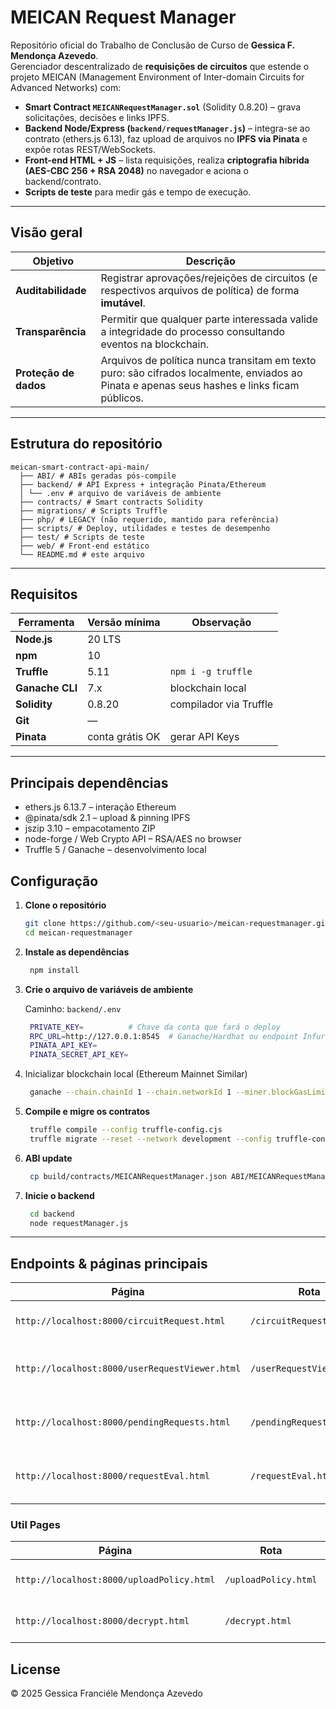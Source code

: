 # MEICAN Request Manager   
Repositório oficial do Trabalho de Conclusão de Curso de **Gessica F. Mendonça Azevedo**.  
Gerenciador descentralizado de **requisições de circuitos** que estende o projeto MEICAN (Management Environment of Inter-domain Circuits for Advanced Networks) com:
* **Smart Contract `MEICANRequestManager.sol`** (Solidity 0.8.20) – grava solicitações, decisões e links IPFS.
* **Backend Node/Express (`backend/requestManager.js`)** – integra-se ao contrato (ethers.js 6.13), faz upload de arquivos no **IPFS via Pinata** e expõe rotas REST/WebSockets.
* **Front-end HTML + JS** – lista requisições, realiza **criptografia híbrida (AES-CBC 256 + RSA 2048)** no navegador e aciona o backend/contrato.
* **Scripts de teste** para medir gás e tempo de execução.

---

## Visão geral
| Objetivo | Descrição |
|----------|-----------|
| **Auditabilidade** | Registrar aprovações/rejeições de circuitos (e respectivos arquivos de política) de forma **imutável**. |
| **Transparência** | Permitir que qualquer parte interessada valide a integridade do processo consultando eventos na blockchain. |
| **Proteção de dados** | Arquivos de política nunca transitam em texto puro: são cifrados localmente, enviados ao Pinata e apenas seus hashes e links ficam públicos. |

---

## Estrutura do repositório


    meican-smart-contract-api-main/
      ├── ABI/ # ABIs geradas pós-compile
      ├── backend/ # API Express + integração Pinata/Ethereum
      │ └── .env # arquivo de variáveis de ambiente
      ├── contracts/ # Smart contracts Solidity
      ├── migrations/ # Scripts Truffle
      ├── php/ # LEGACY (não requerido, mantido para referência)
      ├── scripts/ # Deploy, utilidades e testes de desempenho
      ├── test/ # Scripts de teste
      ├── web/ # Front-end estático
      └── README.md # este arquivo

---

## Requisitos 

| Ferramenta | Versão mínima | Observação |
|------------|---------------|------------|
| **Node.js** | 20 LTS | |
| **npm** | 10 | |
| **Truffle** | 5.11 | `npm i -g truffle` |
| **Ganache CLI** | 7.x | blockchain local |
| **Solidity** | 0.8.20 | compilador via Truffle |
| **Git** | — | |
| **Pinata** | conta grátis OK | gerar API Keys |

---

## Principais dependências
- ethers.js 6.13.7 – interação Ethereum
- @pinata/sdk 2.1 – upload & pinning IPFS
- jszip 3.10 – empacotamento ZIP
- node-forge / Web Crypto API – RSA/AES no browser
- Truffle 5 / Ganache – desenvolvimento local
    
## Configuração

1. **Clone o repositório**
   ```bash
   git clone https://github.com/<seu-usuario>/meican-requestmanager.git
   cd meican-requestmanager
   
2. **Instale as dependências**
   ```bash
    npm install

3.  **Crie o arquivo de variáveis de ambiente**
   
    Caminho: ```backend/.env```

     ```bash
      PRIVATE_KEY=          # Chave da conta que fará o deploy
      RPC_URL=http://127.0.0.1:8545  # Ganache/Hardhat ou endpoint Infura/Alchemy
      PINATA_API_KEY=
      PINATA_SECRET_API_KEY=
      ```

4. Inicializar blockchain local (Ethereum Mainnet Similar)
     ```bash
      ganache --chain.chainId 1 --chain.networkId 1 --miner.blockGasLimit 30000000 --miner.defaultGasPrice 430000000
     ```

5.  **Compile e migre os contratos**
     ```bash
      truffle compile --config truffle-config.cjs
      truffle migrate --reset --network development --config truffle-config.cjs
     ```
     
6. **ABI update**
     ```bash
      cp build/contracts/MEICANRequestManager.json ABI/MEICANRequestManagerABI.json
     ```
     
7.  **Inicie o backend**
     ```bash
      cd backend
      node requestManager.js
      ```
---

## Endpoints & páginas principais

| Página                                         | Rota                      | Função                                           |
| ---------------------------------------------- | ------------------------- | ------------------------------------------------ | 
| `http://localhost:8000/circuitRequest.html`    | `/circuitRequest.html`    | Usuário abre uma nova solicitação                |
| `http://localhost:8000/userRequestViewer.html` | `/userRequestViewer.html` | Usuário acompanha suas requisições               |
| `http://localhost:8000/pendingRequests.html`   | `/pendingRequests.html`   | Operador lista requisições pendentes             |
| `http://localhost:8000/requestEval.html`       | `/requestEval.html`       | Operador aprova/rejeita + faz upload da política |

### Util Pages
| Página                                    |  Rota                     | Função                                           |
| ----------------------------------------- | ------------------------- | ------------------------------------------------ |
| `http://localhost:8000/uploadPolicy.html` | `/uploadPolicy.html`      | Ferramenta avulsa de upload IPFS                 |
| `http://localhost:8000/decrypt.html`      | `/decrypt.html`           | Descriptografia local via chave privada          |


## License
© 2025 Gessica Franciéle Mendonça Azevedo
